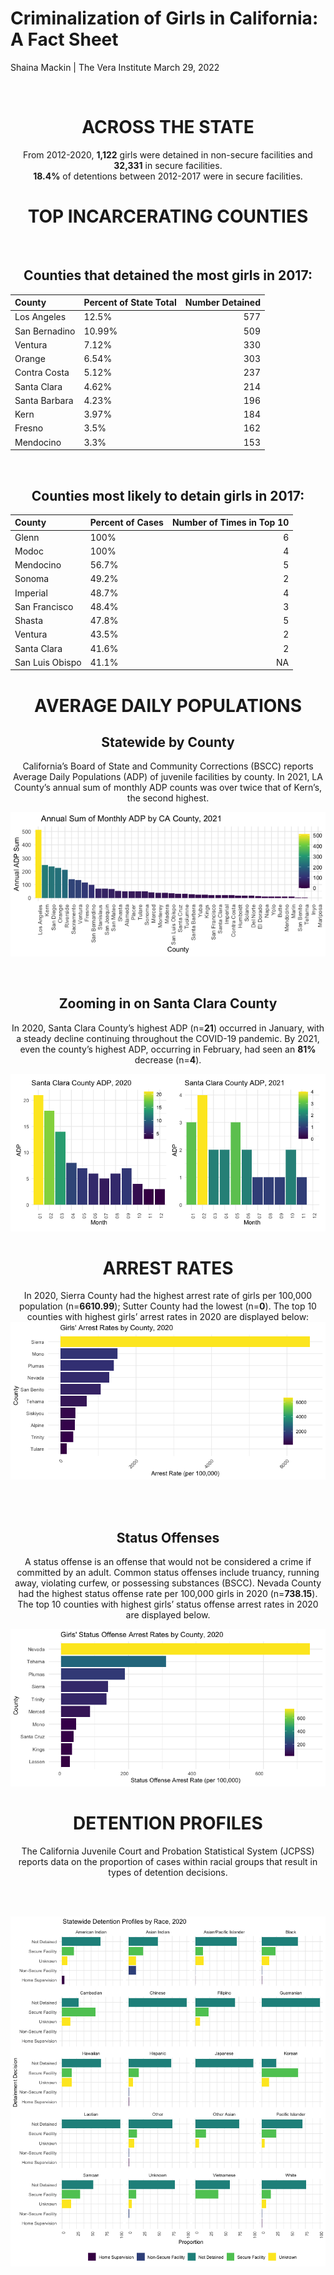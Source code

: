 Criminalization of Girls in California: A Fact Sheet
================
Shaina Mackin \| The Vera Institute
March 29, 2022

<br>

<center>

# ACROSS THE STATE

From 2012-2020, **1,122** girls were detained in non-secure facilities
and **32,331** in secure facilities.  
**18.4%** of detentions between 2012-2017 were in secure facilities.

# TOP INCARCERATING COUNTIES

<br>
<center>

## Counties that detained the most girls in 2017:

</center>

| County        | Percent of State Total | Number Detained |
|:--------------|:-----------------------|----------------:|
| Los Angeles   | 12.5%                  |             577 |
| San Bernadino | 10.99%                 |             509 |
| Ventura       | 7.12%                  |             330 |
| Orange        | 6.54%                  |             303 |
| Contra Costa  | 5.12%                  |             237 |
| Santa Clara   | 4.62%                  |             214 |
| Santa Barbara | 4.23%                  |             196 |
| Kern          | 3.97%                  |             184 |
| Fresno        | 3.5%                   |             162 |
| Mendocino     | 3.3%                   |             153 |

<br>
<center>

## Counties most likely to detain girls in 2017:

</center>

| County          | Percent of Cases | Number of Times in Top 10 |
|:----------------|:-----------------|--------------------------:|
| Glenn           | 100%             |                         6 |
| Modoc           | 100%             |                         4 |
| Mendocino       | 56.7%            |                         5 |
| Sonoma          | 49.2%            |                         2 |
| Imperial        | 48.7%            |                         4 |
| San Francisco   | 48.4%            |                         3 |
| Shasta          | 47.8%            |                         5 |
| Ventura         | 43.5%            |                         2 |
| Santa Clara     | 41.6%            |                         2 |
| San Luis Obispo | 41.1%            |                        NA |

<center>

# AVERAGE DAILY POPULATIONS

## Statewide by County

California’s Board of State and Community Corrections (BSCC) reports
Average Daily Populations (ADP) of juvenile facilities by county. In
2021, LA County’s annual sum of monthly ADP counts was over twice that
of Kern’s, the second highest. <br>

![](ADP_files/figure-gfm/annual_adp-1.png)<!-- -->

<br>

## Zooming in on Santa Clara County

In 2020, Santa Clara County’s highest ADP (n=**21**) occurred in
January, with a steady decline continuing throughout the COVID-19
pandemic. By 2021, even the county’s highest ADP, occurring in February,
had seen an **81%** decrease (n=**4**).

![](ADP_files/figure-gfm/santa_clara_county-1.png)<!-- -->

# ARREST RATES

In 2020, Sierra County had the highest arrest rate of girls per 100,000
population (n=**6610.99**); Sutter County had the lowest (n=**0**). The
top 10 counties with highest girls’ arrest rates in 2020 are displayed
below: <br> ![](ADP_files/figure-gfm/arrests-1.png)<!-- -->

<br>

<br>

## Status Offenses

A status offense is an offense that would not be considered a crime if
committed by an adult. Common status offenses include truancy, running
away, violating curfew, or possessing substances (BSCC). Nevada County
had the highest status offense rate per 100,000 girls in 2020
(n=**738.15**). The top 10 counties with highest girls’ status offense
arrest rates in 2020 are displayed below.

![](ADP_files/figure-gfm/arrests2-1.png)<!-- -->

# DETENTION PROFILES

The California Juvenile Court and Probation Statistical System (JCPSS)
reports data on the proportion of cases within racial groups that result
in types of detention decisions.

<br>

<br>

![](ADP_files/figure-gfm/detentions2-1.png)<!-- -->

